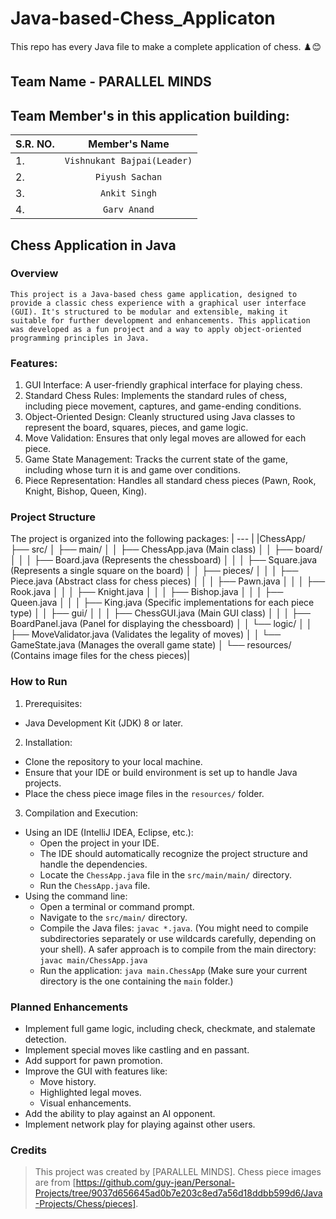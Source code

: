 
# Java-based-Chess_Applicaton
This repo has every Java file to make a complete application of chess. ♟️😊
## Team Name - PARALLEL MINDS
## Team Member's in this application building:
|S.R. NO.|Member's Name|
| --- | :---: |
| 1. | `Vishnukant Bajpai(Leader)` |
| 2. | `Piyush Sachan` |
| 3. | `Ankit Singh` |
| 4. | `Garv Anand` |

## **Chess Application in Java**
### Overview
`This project is a Java-based chess game application, designed to provide a classic chess experience with a graphical user interface (GUI). It's structured to be modular and extensible, making it suitable for further development and enhancements. This application was developed as a fun project and a way to apply object-oriented programming principles in Java.`
### Features:
  1. GUI Interface: A user-friendly graphical interface for playing chess.
  2. Standard Chess Rules: Implements the standard rules of chess, including piece movement, captures, and game-ending conditions.
  3. Object-Oriented Design: Cleanly structured using Java classes to represent the board, squares, pieces, and game logic.
  4. Move Validation: Ensures that only legal moves are allowed for each piece.
  5. Game State Management: Tracks the current state of the game, including whose turn it is and game over conditions.
  6. Piece Representation: Handles all standard chess pieces (Pawn, Rook, Knight, Bishop, Queen, King).
### Project Structure
The project is organized into the following packages: 
| --- |
|ChessApp/
├── src/
│   ├── main/
│   │   ├── ChessApp.java         (Main class)
│   │   ├── board/
│   │   │   ├── Board.java      (Represents the chessboard)
│   │   │   ├── Square.java     (Represents a single square on the board)
│   │   ├── pieces/
│   │   │   ├── Piece.java      (Abstract class for chess pieces)
│   │   │   ├── Pawn.java
│   │   │   ├── Rook.java
│   │   │   ├── Knight.java
│   │   │   ├── Bishop.java
│   │   │   ├── Queen.java
│   │   │   ├── King.java      (Specific implementations for each piece type)
│   │   ├── gui/
│   │   │   ├── ChessGUI.java     (Main GUI class)
│   │   │   ├── BoardPanel.java   (Panel for displaying the chessboard)
│   │   └── logic/
│   │       ├── MoveValidator.java (Validates the legality of moves)
│   │       └── GameState.java    (Manages the overall game state)
│
└── resources/                (Contains image files for the chess pieces)|
### How to Run
1. Prerequisites:
  - Java Development Kit (JDK) 8 or later.
2. Installation:
  - Clone the repository to your local machine.
  - Ensure that your IDE or build environment is set up to handle Java projects.
  - Place the chess piece image files in the `resources/` folder.
3. Compilation and Execution:
  - Using an IDE (IntelliJ IDEA, Eclipse, etc.):
      * Open the project in your IDE.
      * The IDE should automatically recognize the project structure and handle the dependencies.
      * Locate the `ChessApp.java` file in the `src/main/main/` directory.
      * Run the `ChessApp.java` file.
  - Using the command line:
      * Open a terminal or command prompt.
      * Navigate to the `src/main/` directory.
      * Compile the Java files: `javac *.java`.  (You might need to compile subdirectories separately or use wildcards carefully, depending on your shell). A safer approach is to compile from the main directory: `javac main/ChessApp.java`
      * Run the application: `java main.ChessApp`  (Make sure your current directory is the one containing the `main` folder.)
### Planned Enhancements
- Implement full game logic, including check, checkmate, and stalemate detection.
- Implement special moves like castling and en passant.
- Add support for pawn promotion.
- Improve the GUI with features like:
  * Move history.
  * Highlighted legal moves.
  * Visual enhancements.
- Add the ability to play against an AI opponent.
- Implement network play for playing against other users.
### Credits
> This project was created by [PARALLEL MINDS].
> Chess piece images are from [https://github.com/guy-jean/Personal-Projects/tree/9037d656645ad0b7e203c8ed7a56d18ddbb599d6/Java-Projects/Chess/pieces].
